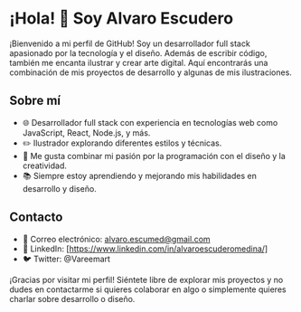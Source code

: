# ¡Hola! 👋 Soy Alvaro Escudero

¡Bienvenido a mi perfil de GitHub! Soy un desarrollador full stack apasionado por la tecnología y el diseño. Además de escribir código, también me encanta ilustrar y crear arte digital. Aquí encontrarás una combinación de mis proyectos de desarrollo y algunas de mis ilustraciones.

## Sobre mí

- 🌐 Desarrollador full stack con experiencia en tecnologías web como JavaScript, React, Node.js, y más.
- ✏️ Ilustrador explorando diferentes estilos y técnicas.
- 🎨 Me gusta combinar mi pasión por la programación con el diseño y la creatividad.
- 📚 Siempre estoy aprendiendo y mejorando mis habilidades en desarrollo y diseño.

## Contacto

- 📧 Correo electrónico: alvaro.escumed@gmail.com
- 💼 LinkedIn: [https://www.linkedin.com/in/alvaroescuderomedina/]
- 🐦 Twitter: @Vareemart

¡Gracias por visitar mi perfil! Siéntete libre de explorar mis proyectos y no dudes en contactarme si quieres colaborar en algo o simplemente quieres charlar sobre desarrollo o diseño.

